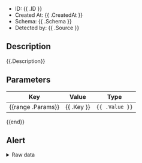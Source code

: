 - ID: {{ .ID }}
- Created At: {{ .CreatedAt }}
- Schema: {{ .Schema }}
- Detected by: {{ .Source }}

## Description
{{.Description}}

## Parameters

| Key | Value | Type |
|-----|-------|------|
{{range .Params}}| {{ .Key }} | `{{ .Value }}` | {{ .Type }} |
{{end}}

## Alert

<details>
<summary>Raw data</summary>

```json

{{ .Raw }}

```

</details>
